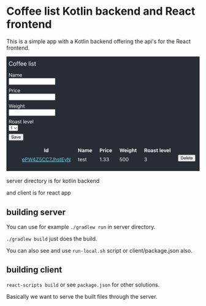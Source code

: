 # Coffee list Kotlin backend and React frontend

This is a simple app with a Kotlin backend offering the api's for the React frontend.

![coffee-list-app-image](https://github.com/jelinden/kotlin-react-app/raw/main/coffee-list-app.png)

server directory is for kotlin backend

and client is for react app

## building server

You can use for example `./gradlew run` in server directory.

`./gradlew build` just does the build.

You can also see and use `run-local.sh` script or client/package.json also.

## building client

`react-scripts build` or see `package.json` for other solutions.

Basically we want to serve the built files through the server.